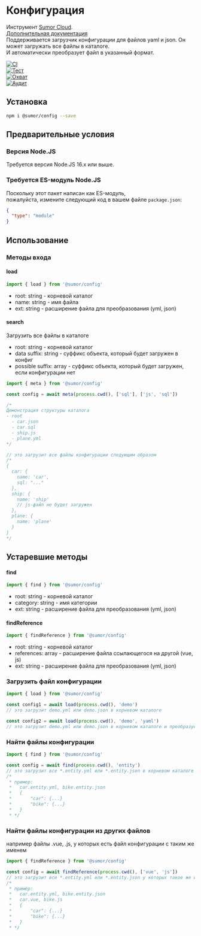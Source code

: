 # Конфигурация

Инструмент [Sumor Cloud](https://sumor.cloud).  
[Дополнительная документация](https://sumor.cloud/config)  
Поддерживается загрузчик конфигурации для файлов yaml и json. Он может загружать все файлы в каталоге.  
И автоматически преобразует файл в указанный формат.

[![CI](https://github.com/sumor-cloud/config/actions/workflows/ci.yml/badge.svg)](https://github.com/sumor-cloud/config/actions/workflows/ci.yml)  
[![Тест](https://github.com/sumor-cloud/config/actions/workflows/ut.yml/badge.svg)](https://github.com/sumor-cloud/config/actions/workflows/ut.yml)  
[![Охват](https://github.com/sumor-cloud/config/actions/workflows/coverage.yml/badge.svg)](https://github.com/sumor-cloud/config/actions/workflows/coverage.yml)  
[![Аудит](https://github.com/sumor-cloud/config/actions/workflows/audit.yml/badge.svg)](https://github.com/sumor-cloud/config/actions/workflows/audit.yml)

## Установка

```bash
npm i @sumor/config --save
```

## Предварительные условия

### Версия Node.JS

Требуется версия Node.JS 16.x или выше.

### Требуется ES-модуль Node.JS

Поскольку этот пакет написан как ES-модуль,  
пожалуйста, измените следующий код в вашем файле `package.json`:

```json
{
  "type": "module"
}
```

## Использование

### Методы входа

#### load

```js
import { load } from '@sumor/config'
```

- root: string - корневой каталог
- name: string - имя файла
- ext: string - расширение файла для преобразования (yml, json)

#### search

Загрузить все файлы в каталоге

- root: string - корневой каталог
- data suffix: string - суффикс объекта, который будет загружен в конфиг
- possible suffix: array - суффикс объекта, который будет загружен, если конфигурации нет

```js
import { meta } from '@sumor/config'

const config = await meta(process.cwd(), ['sql'], ['js', 'sql'])

/*
Демонстрация структуры каталога
- root
  - car.json
  - car.sql
  - ship.js
  - plane.yml
*/

// это загрузит все файлы конфигурации следующим образом
/*
{
  car: {
    name: 'car',
    sql: "..."
  },
  ship: {
    name: 'ship'
    // js-файл не будет загружен
  },
  plane: {
    name: 'plane'
  }
}
*/
```

## Устаревшие методы

#### find

```js
import { find } from '@sumor/config'
```

- root: string - корневой каталог
- category: string - имя категории
- ext: string - расширение файла для преобразования (yml, json)

#### findReference

```js
import { findReference } from '@sumor/config'
```

- root: string - корневой каталог
- references: array - расширение файла ссылающегося на другой (vue, js)
- ext: string - расширение файла для преобразования (yml, json)

### Загрузить файл конфигурации

```javascript
import { load } from '@sumor/config'

const config1 = await load(process.cwd(), 'demo')
// это загрузит demo.yml или demo.json в корневом каталоге

const config2 = await load(process.cwd(), 'demo', 'yaml')
// это загрузит demo.yml или demo.json в корневом каталоге и преобразует его в файл формата yaml
```

### Найти файлы конфигурации

```javascript
import { find } from '@sumor/config'

const config = await find(process.cwd(), 'entity')
// это загрузит все *.entity.yml или *.entity.json в корневом каталоге
/*
 * пример:
 *   car.entity.yml, bike.entity.json
 *   {
 *       "car": {...}
 *       "bike": {...}
 *   }
 * */
```

### Найти файлы конфигурации из других файлов

например файлы .vue, .js, у которых есть файл конфигурации с таким же именем

```javascript
import { findReference } from '@sumor/config'

const config = await findReference(process.cwd(), ['vue', 'js'])
// это загрузит все *.entity.yml или *.entity.json у которых такое же имя, как у файлов *.vue или *.js в корневом каталоге
/*
 * пример:
 *   car.entity.yml, bike.entity.json
 *   car.vue, bike.js
 *   {
 *       "car": {...}
 *       "bike": {...}
 *   }
 * */
```